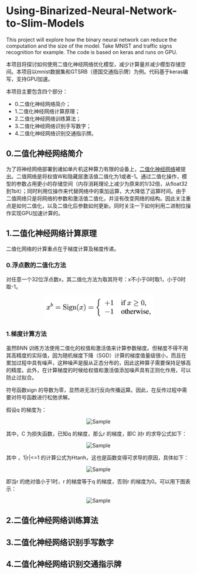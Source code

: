 # Using-Binarized-Neural-Network-to-Slim-Models
This project will explore how the binary neural network can reduce the computation and the size of the model. Take MNIST and traffic signs recognition for example. The code is based on keras and runs on GPU.

本项目将探讨如何使用二值化神经网络优化模型，减少计算量并减少模型存储空间。本项目以mnist数据集和GTSRB（德国交通指示牌）为例。代码基于keras编写，支持GPU加速。

本项目主要包含四个部分：<br>
* 0.二值化神经网络简介；<br>
* 1.二值化神经网络计算原理；<br>
* 2.二值化神经网络训练算法；<br>
* 3.二值化神经网络识别手写数字；<br>
* 4.二值化神经网络识别交通指示牌。<br>


## 0.二值化神经网络简介<br>
为了将神经网络部署到诸如单片机这种算力有限的设备上，[二值化神经网络](https://arxiv.org/abs/1602.02830)被提出。二值网络是将权值W和隐藏层激活值二值化为1或者-1。通过二值化操作，模型的参数占用更小的存储空间（内存消耗理论上减少为原来的1/32倍，从float32到1bit）；同时利用位操作来代替网络中的乘加运算，大大降低了运算时间。由于二值网络只是将网络的参数和激活值二值化，并没有改变网络的结构。因此关注重点是如何二值化，以及二值化后参数如何更新。同时关注一下如何利用二进制位操作实现GPU加速计算的。


## 1.二值化神经网络计算原理<br>
二值化网络的计算重点在于梯度计算及梯度传递。

### 0.浮点数的二值化方法<br>
对任意一个32位浮点数x，其二值化方法为取其符号：x不小于0时取1，小于0时取-1。
<p align="center">
	<img src="https://github.com/LeeWise9/Img_repositories/blob/master/%E4%BA%8C%E5%80%BC%E5%8C%96%E6%96%B9%E6%B3%951.png" alt="Sample"  width="300">
</p>

### 1.梯度计算方法<br>
虽然BNN 训练方法使用二值化的权值和激活值来计算参数梯度。但梯度不得不用其高精度的实际值，因为随机梯度下降（SGD）计算的梯度值量级很小，而且在累加过程中具有噪声，这种噪声是服从正态分布的，因此这种算子需要保持足够高的精度。此外，在计算梯度的时候给权值和激活值添加噪声具有正则化作用，可以防止过拟合。

符号函数sign 的导数为零，显然进无法行反向传播运算。因此，在反传过程中需要对符号函数进行松弛求解。

假设q 的梯度为：
<p align="center">
	<img src="https://img-blog.csdn.net/20180427221046833" alt="Sample"  width="50">
</p>

其中，C 为损失函数，已知q 的梯度，那么r 的梯度，即C 对r 的求导公式如下：
<p align="center">
	<img src="https://img-blog.csdn.net/20180427221418986" alt="Sample"  width="300">
</p>

其中 ，1|r|<=1  的计算公式为Htanh，这也是函数变得可求导的原因，具体如下：
<p align="center">
	<img src="https://img-blog.csdn.net/2018042722191180" alt="Sample"  width="400">
</p>

即当r 的绝对值小于1时，r 的梯度等于q 的梯度，否则r 的梯度为0。可以用下图表示：
<p align="center">
	<img src="https://img-blog.csdn.net/20180427222533395" alt="Sample"  width="500">
</p>




## 2.二值化神经网络训练算法<br>



## 3.二值化神经网络识别手写数字<br>



## 4.二值化神经网络识别交通指示牌<br>



